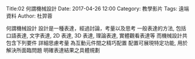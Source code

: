 Title:02 何謂機械設計
Date: 2017-04-26 12:00
Category: 教學影片
Tags: 遠端資料
Author: 杜羿蓉

何謂機械設計
設計是一種表達，經過討論，考量以及思考
一般表達的方法, 包括口語表達, 文字表達, 2D 表達, 3D 表達, 理論表達, 實體觀看表達等
而機械設計共包含下列要件
詳細思慮考量
為互動元件間之精巧配置 
配置可展現特定功能, 用於解決所面臨問題
明確表達結果之具體規劃 